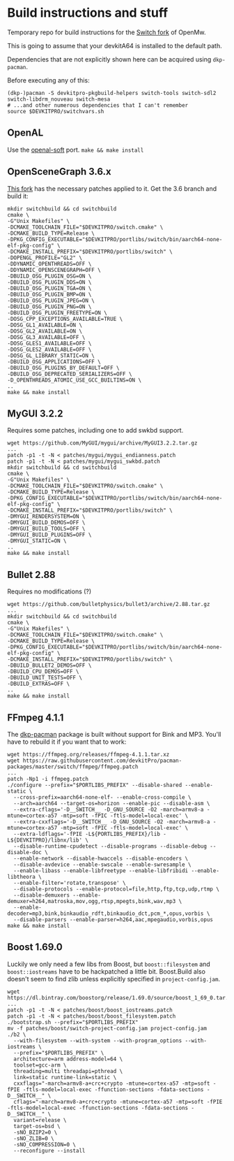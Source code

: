 # Build instructions and stuff

Temporary repo for build instructions for the [Switch fork](https://github.com/fgsfdsfgs/openmw) of OpenMw.

This is going to assume that your devkitA64 is installed to the default path.

Dependencies that are not explicitly shown here can be acquired using `dkp-pacman`.

Before executing any of this:
```
(dkp-)pacman -S devkitpro-pkgbuild-helpers switch-tools switch-sdl2 switch-libdrm_nouveau switch-mesa
# ...and other numerous dependencies that I can't remember
source $DEVKITPRO/switchvars.sh
```

## OpenAL

Use the [openal-soft](https://github.com/fgsfdsfgs/openal-soft) port.
```make && make install```

## OpenSceneGraph 3.6.x

[This fork](https://github.com/fgsfdsfgs/OpenSceneGraph/tree/3.6) has the necessary patches applied to it.
Get the 3.6 branch and build it:
```
mkdir switchbuild && cd switchbuild
cmake \
-G"Unix Makefiles" \
-DCMAKE_TOOLCHAIN_FILE="$DEVKITPRO/switch.cmake" \
-DCMAKE_BUILD_TYPE=Release \
-DPKG_CONFIG_EXECUTABLE="$DEVKITPRO/portlibs/switch/bin/aarch64-none-elf-pkg-config" \
-DCMAKE_INSTALL_PREFIX="$DEVKITPRO/portlibs/switch" \
-DOPENGL_PROFILE="GL2" \
-DDYNAMIC_OPENTHREADS=OFF \
-DDYNAMIC_OPENSCENEGRAPH=OFF \
-DBUILD_OSG_PLUGIN_OSG=ON \
-DBUILD_OSG_PLUGIN_DDS=ON \
-DBUILD_OSG_PLUGIN_TGA=ON \
-DBUILD_OSG_PLUGIN_BMP=ON \
-DBUILD_OSG_PLUGIN_JPEG=ON \
-DBUILD_OSG_PLUGIN_PNG=ON \
-DBUILD_OSG_PLUGIN_FREETYPE=ON \
-DOSG_CPP_EXCEPTIONS_AVAILABLE=TRUE \
-DOSG_GL1_AVAILABLE=ON \
-DOSG_GL2_AVAILABLE=ON \
-DOSG_GL3_AVAILABLE=OFF \
-DOSG_GLES1_AVAILABLE=OFF \
-DOSG_GLES2_AVAILABLE=OFF \
-DOSG_GL_LIBRARY_STATIC=ON \
-DBUILD_OSG_APPLICATIONS=OFF \
-DBUILD_OSG_PLUGINS_BY_DEFAULT=OFF \
-DBUILD_OSG_DEPRECATED_SERIALIZERS=OFF \
-D_OPENTHREADS_ATOMIC_USE_GCC_BUILTINS=ON \
..
make && make install
```

## MyGUI 3.2.2

Requires some patches, including one to add swkbd support.
```
wget https://github.com/MyGUI/mygui/archive/MyGUI3.2.2.tar.gz
...
patch -p1 -t -N < patches/mygui/mygui_endianness.patch
patch -p1 -t -N < patches/mygui/mygui_swkbd.patch
mkdir switchbuild && cd switchbuild
cmake \
-G"Unix Makefiles" \
-DCMAKE_TOOLCHAIN_FILE="$DEVKITPRO/switch.cmake" \
-DCMAKE_BUILD_TYPE=Release \
-DPKG_CONFIG_EXECUTABLE="$DEVKITPRO/portlibs/switch/bin/aarch64-none-elf-pkg-config" \
-DCMAKE_INSTALL_PREFIX="$DEVKITPRO/portlibs/switch" \
-DMYGUI_RENDERSYSTEM=ON \
-DMYGUI_BUILD_DEMOS=OFF \
-DMYGUI_BUILD_TOOLS=OFF \
-DMYGUI_BUILD_PLUGINS=OFF \
-DMYGUI_STATIC=ON \
..
make && make install
```

## Bullet 2.88

Requires no modifications (?)
```
wget https://github.com/bulletphysics/bullet3/archive/2.88.tar.gz
...
mkdir switchbuild && cd switchbuild
cmake \
-G"Unix Makefiles" \
-DCMAKE_TOOLCHAIN_FILE="$DEVKITPRO/switch.cmake" \
-DCMAKE_BUILD_TYPE=Release \
-DPKG_CONFIG_EXECUTABLE="$DEVKITPRO/portlibs/switch/bin/aarch64-none-elf-pkg-config" \
-DCMAKE_INSTALL_PREFIX="$DEVKITPRO/portlibs/switch" \
-DBUILD_BULLET2_DEMOS=OFF \
-DBUILD_CPU_DEMOS=OFF \
-DBUILD_UNIT_TESTS=OFF \
-DBUILD_EXTRAS=OFF \
..
make && make install
```

## FFmpeg 4.1.1

The [dkp-pacman](https://github.com/devkitPro/pacman-packages/blob/master/switch/ffmpeg/PKGBUILD) package is built without support for Bink and MP3.
You'll have to rebuild it if you want that to work:
```
wget https://ffmpeg.org/releases/ffmpeg-4.1.1.tar.xz
wget https://raw.githubusercontent.com/devkitPro/pacman-packages/master/switch/ffmpeg/ffmpeg.patch
...
patch -Np1 -i ffmpeg.patch
./configure --prefix="$PORTLIBS_PREFIX" --disable-shared --enable-static \
  --cross-prefix=aarch64-none-elf- --enable-cross-compile \
  --arch=aarch64 --target-os=horizon --enable-pic --disable-asm \
  --extra-cflags='-D__SWITCH__ -D_GNU_SOURCE -O2 -march=armv8-a -mtune=cortex-a57 -mtp=soft -fPIC -ftls-model=local-exec' \
  --extra-cxxflags='-D__SWITCH__ -D_GNU_SOURCE -O2 -march=armv8-a -mtune=cortex-a57 -mtp=soft -fPIC -ftls-model=local-exec' \
  --extra-ldflags='-fPIE -L${PORTLIBS_PREFIX}/lib -L${DEVKITPRO}/libnx/lib' \
  --disable-runtime-cpudetect --disable-programs --disable-debug --disable-doc \
  --enable-network --disable-hwaccels --disable-encoders \
  --disable-avdevice --enable-swscale --enable-swresample \
  --enable-libass --enable-libfreetype --enable-libfribidi --enable-libtheora \
  --enable-filter='rotate,transpose' \
  --disable-protocols --enable-protocol=file,http,ftp,tcp,udp,rtmp \
  --disable-demuxers --enable-demuxer=h264,matroska,mov,ogg,rtsp,mpegts,bink,wav,mp3 \
  --enable-decoder=mp3,bink,binkaudio_rdft,binkaudio_dct,pcm_*,opus,vorbis \
  --disable-parsers --enable-parser=h264,aac,mpegaudio,vorbis,opus
make && make install
```

## Boost 1.69.0

Luckily we only need a few libs from Boost, but `boost::filesystem` and `boost::iostreams` have to be hackpatched a little bit. 
Boost.Build also doesn't seem to find zlib unless explicitly specified in `project-config.jam`.
```
wget https://dl.bintray.com/boostorg/release/1.69.0/source/boost_1_69_0.tar.bz2
...
patch -p1 -t -N < patches/boost/boost_iostreams.patch
patch -p1 -t -N < patches/boost/boost_filesystem.patch
./bootstrap.sh --prefix="$PORTLIBS_PREFIX"
mv -f patches/boost/switch-project-config.jam project-config.jam
./b2 \
  --with-filesystem --with-system --with-program_options --with-iostreams \
  --prefix="$PORTLIBS_PREFIX" \
  architecture=arm address-model=64 \
  toolset=gcc-arm \
  threading=multi threadapi=pthread \
  link=static runtime-link=static \
  cxxflags="-march=armv8-a+crc+crypto -mtune=cortex-a57 -mtp=soft -fPIE -ftls-model=local-exec -ffunction-sections -fdata-sections -D__SWITCH__" \
  cflags="-march=armv8-a+crc+crypto -mtune=cortex-a57 -mtp=soft -fPIE -ftls-model=local-exec -ffunction-sections -fdata-sections -D__SWITCH__" \
  variant=release \
  target-os=bsd \
  -sNO_BZIP2=0 \
  -sNO_ZLIB=0 \
  -sNO_COMPRESSION=0 \
  --reconfigure --install
```
